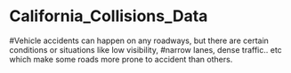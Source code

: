 # California_Collisions_Data

#Vehicle accidents can happen on any roadways, but there are certain conditions or situations like low visibility, 
#narrow lanes, dense traffic.. etc which make some roads more prone to accident than others. 
